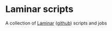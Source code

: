 # Laminar scripts

A collection of [Laminar](https://laminar.ohwg.net/) 
([github](https://github.com/ohwgiles/laminar)) scripts and jobs

